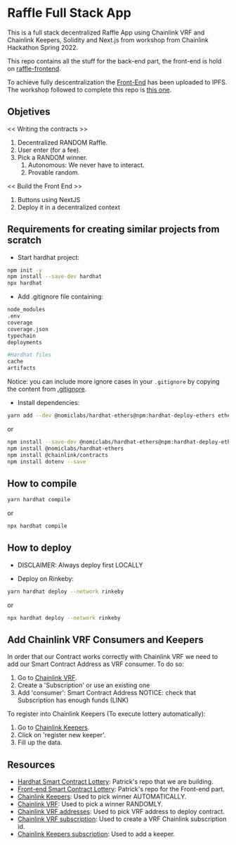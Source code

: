 # Raffle Full Stack App
This is a full stack decentralized Raffle App using Chainlink VRF and Chainlink Keepers, Solidity and Next.js from workshop from Chainlink Hackathon Spring 2022.

This repo contains all the stuff for the back-end part, the front-end is hold on [raffle-frontend](https://github.com/JMariadlcs/raffle-frontend).

To achieve fully descentralization the [Front-End](ipfs://Qmciioouvm2EbHTfWexWEp74STzK1CeqPygCepoKmymgVE) has been uploaded to IPFS.
The workshop followed to complete this repo is [this one](https://www.youtube.com/watch?v=8bMrko6iD9Q&t=5445s).

## Objetives

<< Writing the contracts >>
1. Decentralized RANDOM Raffle.
2. User enter (for a fee).
3. Pick a RANDOM winner.
    1. Autonomous: We never have to interact.
    2. Provable random.

<< Build the Front End >>
1. Buttons using NextJS
2. Deploy it in a decentralized context

## Requirements for creating similar projects from scratch
- Start hardhat project:
```bash
npm init -y
npm install --save-dev hardhat
npx hardhat
```
- Add .gitignore file containing:
```bash
node_modules
.env
coverage
coverage.json
typechain
deployments

#Hardhat files
cache
artifacts
```

Notice: you can include more ignore cases in your `.gitignore` by copying the content from [.gitignore](https://github.com/JMariadlcs/raffle-full-stack/blob/main/.gitignore).

- Install dependencies:
```bash
yarn add --dev @nomiclabs/hardhat-ethers@npm:hardhat-deploy-ethers ethers @nomiclabs/hardhat-etherscan @nomiclabs/hardhat-waffle chai ethereum-waffle hardhat hardhat-contract-sizer hardhat-deploy hardhat-gas-reporter prettier prettier-plugin-solidity solhint solidity-coverage dotenv @chainlink/contracts
```
or
```bash
npm install --save-dev @nomiclabs/hardhat-ethers@npm:hardhat-deploy-ethers ethers
npm install @nomiclabs/hardhat-ethers
npm install @chainlink/contracts
npm install dotenv --save
```

## How to compile
```bash
yarn hardhat compile
```
or
```bash
npx hardhat compile
```

## How to deploy

- DISCLAIMER: Always deploy first LOCALLY

- Deploy on Rinkeby:
```bash
yarn hardhat deploy --network rinkeby
```
or
```bash
npx hardhat deploy --network rinkeby
```

## Add Chainlink VRF Consumers and Keepers
In order that our Contract works correctly with Chainlink VRF we need to add our Smart Contract Address as VRF consumer. To do so:
1. Go to [Chainlink VRF](https://vrf.chain.link).
2. Create a 'Subscription' or use an existing one
3. Add 'consumer': Smart Contract Address
NOTICE: check that Subscription has enough funds (LINK)

To register into Chainlink Keepers (To execute lottery automatically):
1. Go to [Chainlink Keepers](https://keepers.chain.link/).
2. Click on 'register new keeper'.
3. Fill up the data.

## Resources 
- [Hardhat Smart Contract Lottery](https://github.com/PatrickAlphaC/hardhat-smartcontract-lottery-fcc): Patrick's repo that we are building.
- [Front-end Smart Contract Lottery](https://github.com/smartcontractkit/full-blockchain-solidity-course-js#lesson-10-nextjs-smart-contract-lottery-full-stack--front-end): Patrick's repo for the Front-end part.
- [Chainlink Keepers](https://docs.chain.link/docs/chainlink-keepers/introduction/): Used to pick winner AUTOMATICALLY.
- [Chainlink VRF](https://docs.chain.link/docs/get-a-random-number/): Used to pick a winner RANDOMLY.
- [Chainlink VRF addresses](https://docs.chain.link/docs/vrf-contracts/): Used to pick VRF address to deploy contract.
- [Chainlink VRF subscription](https://vrf.chain.link): Used to create a VRF Chainlink subscription id.
- [Chainlink Keepers subscription](https://keepers.chain.link/): Used to add a keeper.